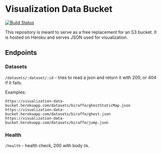 # Visualization Data Bucket

[![Build Status](https://travis-ci.com/kuzmialke-and-friends/visualization-data-bucket.svg?branch=master)](https://travis-ci.com/kuzmialke-and-friends/visualization-data-bucket)

This repository is meant to serve as a free replacement for an S3 bucket. It is hosted on Heroku and
serves JSON used for visualization.

## Endpoints

### Datasets

`/datasets/:dataset/:id` - tries to read a json and return it with 200, or 404 if it fails.

Examples:

```
https://visualization-data-bucket.herokuapp.com/datasets/biraffe/ghostStaticMap.json
https://visualization-data-bucket.herokuapp.com/datasets/biraffe/ghost.json
https://visualization-data-bucket.herokuapp.com/datasets/biraffe/jump.json
```

### Health

`/health` - health check, 200 with body `Ok`.
